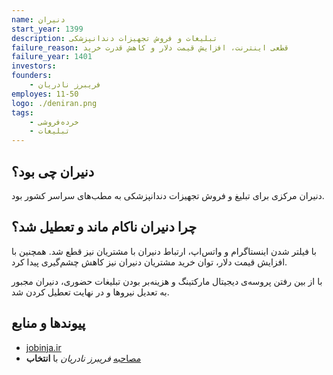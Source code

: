 ```yaml
---
name: دنیران
start_year: 1399
description: تبلیغات و فروش تجهیزات دندانپزشکی
failure_reason: قطعی اینترنت، افزایش قیمت دلار و کاهش قدرت خرید
failure_year: 1401
investors:
founders:
    - فریبرز نادریان
employes: 11-50
logo: ./deniran.png
tags:
    - خرده‌فروشی
    - تبلیغات
---
```

## دنیران چی بود؟
دنیران مرکزی برای تبلیغ و فروش تجهیزات دندانپزشکی به مطب‌های سراسر کشور بود.

## چرا دنیران ناکام ماند و تعطیل شد؟
با فیلتر شدن اینستاگرام و واتس‌اپ، ارتباط دنیران با مشتریان نیز قطع شد. همچنین با افزایش قیمت دلار، توان خرید مشتریان دنیران نیز کاهش چشم‌گیری پیدا کرد.

با از بین رفتن پروسه‌ی دیجیتال مارکتینگ و هزینه‌بر بودن تبلیغات حضوری، دنیران مجبور به تعدیل نیروها و در نهایت تعطیل کردن شد.

## پیوند‌ها و منابع

* [jobinja.ir](https://jobinja.ir/companies/deniran/jobs)
* [مصاحبه](https://www.entekhab.ir/fa/news/709831) *فریبرز نادریان* با  **انتخاب**